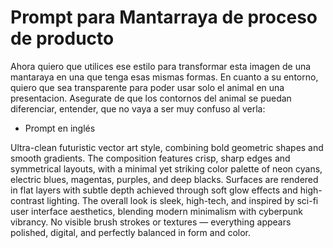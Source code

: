 # Prompt para Mantarraya de proceso de producto

Ahora quiero que utilices ese estilo para transformar esta imagen de una mantaraya en una que tenga esas mismas formas. En cuanto a su entorno, quiero que sea transparente para poder usar solo el animal en una presentacion. Asegurate de que los contornos del animal se puedan diferenciar, entender, que no vaya a ser muy confuso al verla:

- Prompt en inglés

Ultra-clean futuristic vector art style, combining bold geometric shapes and smooth gradients. The composition features crisp, sharp edges and symmetrical layouts, with a minimal yet striking color palette of neon cyans, electric blues, magentas, purples, and deep blacks. Surfaces are rendered in flat layers with subtle depth achieved through soft glow effects and high-contrast lighting. The overall look is sleek, high-tech, and inspired by sci-fi user interface aesthetics, blending modern minimalism with cyberpunk vibrancy. No visible brush strokes or textures — everything appears polished, digital, and perfectly balanced in form and color.
